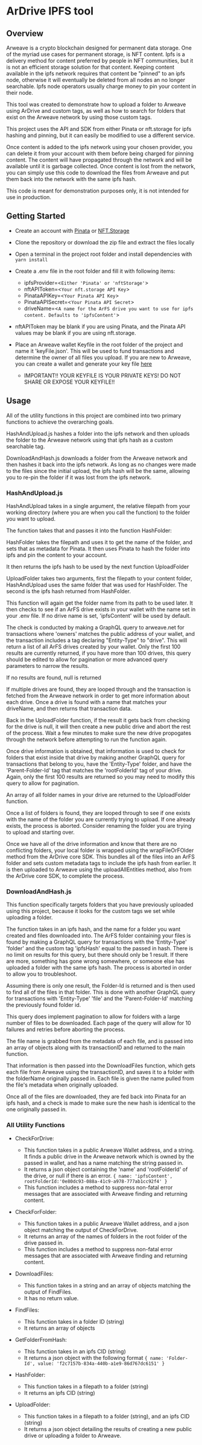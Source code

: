 # ArDrive IPFS tool

## Overview

Arweave is a crypto blockchain designed for permanent data storage. One of the myriad use cases for permanent storage, is NFT content. Ipfs is a delivery method for content preferred by people in NFT communities, but it is not an efficient storage solution for that content. Keeping content available in the ipfs network requires that content be "pinned" to an ipfs node, otherwise it will eventually be deleted from all nodes an no longer searchable. Ipfs node operators usually charge money to pin your content in their node.

This tool was created to demonstrate how to upload a folder to Arweave using ArDrive and custom tags, as well as how to search for folders that exist on the Arweave network by using those custom tags.

This project uses the API and SDK from either Pinata or nft.storage for ipfs hashing and pinning, but it can easily be modified to use a different service.

Once content is added to the ipfs network using your chosen provider, you can delete it from your account with them before being charged for pinning content. The content will have propagated through the network and will be available until it is garbage collected. Once content is lost from the network, you can simply use this code to download the files from Arweave and put them back into the network with the same ipfs hash.

This code is meant for demonstration purposes only, it is not intended for use in production. 

## Getting Started

- Create an account with [Pinata](https://www.pinata.cloud/) or [NFT.Storage](https://nft.storage/login/?returnUrl=manage)

- Clone the repository or download the zip file and extract the files locally

- Open a terminal in the project root folder and install dependencies with `yarn install`

- Create a .env file in the root folder and fill it with following items:
    - ipfsProvider=<`Either 'Pinata' or 'nftStorage'`> 
    - nftAPIToken=<`Your nft.storage API Key`>
    - PinataAPIKey=<`Your Pinata API Key`>
    - PinataAPISecret=<`Your Pinata API Secret`>
    - driveName=<`A name for the ArFS drive you want to use for ipfs content. Defaults to 'ipfsContent'`>
- nftAPIToken may be blank if you are using Pinata, and the Pinata API values may be blank if you are using nft.storage.

- Place an Arweave wallet Keyfile in the root folder of the project and name it 'keyFile.json'. This will be used to fund transactions and determine the owner of all files you upload. If you are new to Arweave, you can create a wallet and generate your key file [here](https://arweave.app/add)
    - IMPORTANT!! YOUR KEYFILE IS YOUR PRIVATE KEYS! DO NOT SHARE OR EXPOSE YOUR KEYFILE!!

## Usage

All of the utility functions in this project are combined into two primary functions to achieve the overarching goals. 

HashAndUpload.js hashes a folder into the ipfs network and then uploads the folder to the Arweave network using that ipfs hash as a custom searchable tag.

DownloadAndHash.js downloads a folder from the Arweave network and then hashes it back into the ipfs network. As long as no changes were made to the files since the initial upload, the ipfs hash will be the same, allowing you to re-pin the folder if it was lost from the ipfs network.

### HashAndUpload.js

HashAndUpload takes in a single argument, the relative filepath from your working directory (where you are when you call the function) to the folder you want to upload.

The function takes that and passes it into the function HashFolder:

HashFolder takes the filepath and uses it to get the name of the folder, and sets that as metadata for Pinata. It then uses Pinata to hash the folder into ipfs and pin the content to your account.

It then returns the ipfs hash to be used by the next function UploadFolder

UploadFolder takes two arguments, first the filepath to your content folder, HashAndUpload uses the same folder that was used for HashFolder. The second is the ipfs hash returned from HashFolder.

This function will again get the folder name from its path to be used later. It then checks to see if an ArFS drive exists in your wallet with the name set in your .env file. If no drive name is set, 'ipfsContent' will be used by default.

The check is conducted by making a GraphQL query to arweave.net for transactions where 'owners' matches the public address of your wallet, and the transaction includes a tag declaring "Entity-Type" to "drive". This will return a list of all ArFS drives created by your wallet. Only the first 100 results are currently returned, if you have more than 100 drives, this query should be edited to allow for pagination or more advanced query parameters to narrow the results.

If no results are found, null is returned

If multiple drives are found, they are looped through and the transaction is fetched from the Arweave network in order to get more information about each drive. Once a drive is found with a name that matches your driveName, and then returns that transaction data.

Back in the UploadFolder function, if the result it gets back from checking for the drive is null, it will then create a new public drive and abort the rest of the process. Wait a few minutes to make sure the new drive propogates through the network before attempting to run the function again.

Once drive information is obtained, that information is used to check for folders that exist inside that drive by making another GraphQL query for transactions that belong to you, have the 'Entity-Type' folder, and have the 'Parent-Folder-Id' tag that matches the 'rootFolderId' tag of your drive. Again, only the first 100 results are returned so you may need to modify this query to allow for pagination.

An array of all folder names in your drive are returned to the UploadFolder function.

Once a list of folders is found, they are looped through to see if one exists with the name of the folder you are currently trying to upload. If one already exists, the process is aborted. Consider renaming the folder you are trying to upload and starting over.

Once we have all of the drive information and know that there are no conflicting folders, your local folder is wrapped using the wrapFileOrFOlder method from the ArDrive core SDK. This bundles all of the files into an ArFS folder and sets custom metadata tags to include the ipfs hash from earlier. It is then uploaded to Arweave using the uploadAllEntities method, also from the ArDrive core SDK, to complete the process.

### DownloadAndHash.js

This function specifically targets folders that you have previously uploaded using this project, because it looks for the custom tags we set while uploading a folder.

The function takes in an ipfs hash, and the name for a folder you want created and files downloaded into. The ArFS folder containing your files is found by making a GraphQL query for transactions with the 'Entity-Type' 'folder' and the custom tag 'ipfsHash' equal to the passed in hash. There is no limit on results for this query, but there should only be 1 result. If there are more, something has gone wrong somewhere, or someone else has uploaded a folder with the same ipfs hash. The process is aborted in order to allow you to troubleshoot.

Assuming there is only one result, the Folder-Id is returned and is then used to find all of the files in that folder. This is done with another GraphQL query for transactions with 'Entity-Type' 'file' and the 'Parent-Folder-Id' matching the previously found folder id.

This query does implement pagination to allow for folders with a large number of files to be downloaded. Each page of the query will allow for 10 failures and retries before aborting the process. 

The file name is grabbed from the metadata of each file, and is passed into an array of objects along with its transactionID and returned to the main function.

That information is then passed into the DownloadFiles function, which gets each file from Arweave using the transactionID, and saves it to a folder with the folderName originally passed in. Each file is given the name pulled from the file's metadata when originally uploaded.

Once all of the files are downloaded, they are fed back into Pinata for an ipfs hash, and a check is made to make sure the new hash is identical to the one originally passed in.

### All Utility Functions

- CheckForDrive:
    - This function takes in a public Arweave Wallet address, and a string. It finds a public drive in the Arweave network which is owned by the passed in wallet, and has a name matching the string passed in. 
    - It returns a json object containing the 'name' and 'rootFolderId' of the drive, or null if there is an error. `{ name: 'ipfsContent', rootFolderId:'0e80dc93-088a-41c9-a978-777ab1cc92f4' }`
    - This function includes a method to suppress non-fatal error messages that are associated with Arweave finding and returning content.

- CheckForFolder:
    - This function takes in a public Arweave Wallet address, and a json object matching the output of CheckForDrive.
    - It returns an array of the names of folders in the root folder of the drive passed in.
    - This function includes a method to suppress non-fatal error messages that are associated with Arweave finding and returning content.

- DownloadFiles: 
    - This function takes in a string and an array of objects matching the output of FindFiles.
    - It has no return value.
    
- FindFiles: 
    - This function takes in a folder ID (string)
    - It returns an array of objects

- GetFolderFromHash: 
    - This function takes in an ipfs CID (string)
    - It returns a json object with the following format `{ name: 'Folder-Id', value: 'f2c7157b-834a-440b-a1e9-86d767dc6151' }`

- HashFolder:
    - This function takes in a filepath to a folder (string)
    - It returns an ipfs CID (string)

- UploadFolder: 
    - This function takes in a filepath to a folder (string), and an ipfs CID (string)
    - It returns a json object detailing the results of creating a new public drive or uploading a folder to Arweave.